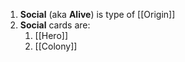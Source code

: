 1. **Social** (aka **Alive**) is type of [[Origin]]
2. **Social** cards are:
	1. [[Hero]]
	2. [[Colony]]
